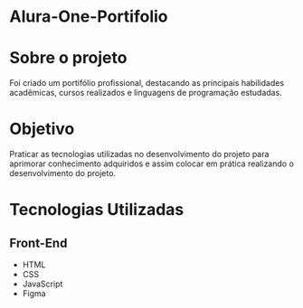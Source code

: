 # Alura-One-Portifolio

# Sobre o projeto
Foi criado um portifólio profissional, destacando as principais habilidades acadêmicas, cursos realizados e linguagens de programação estudadas.

# Objetivo
Praticar as tecnologias utilizadas no desenvolvimento do projeto para aprimorar conhecimento adquiridos e assim colocar em prática realizando o desenvolvimento do projeto.

# Tecnologias Utilizadas
## Front-End
- HTML
- CSS
- JavaScript
- Figma
  
